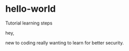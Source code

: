 # hello-world
Tutorial learning steps

hey,

new to  coding really wanting to learn for better security.
